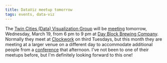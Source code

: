 ```yaml
---
title: DataViz meetup tomorrow
tags: events, data-viz
---
```


The [Twin Cities (Data) Visualization Group](http://www.meetup.com/Twin-Cities-Visualization-Group/) will be [meeting](http://www.meetup.com/Twin-Cities-Visualization-Group/events/127527362/) tomorrow, Wednesday, March 19, from 6 pm to 9 pm at [Day Block Brewing Company](https://www.dayblockbrewing.com/). Normally they meet at [Clockwork](http://www.clockwork.net/) on third Tuesdays, but this month they are meeting at a larger venue on a different day to accommodate additional people from a [conference](https://pdmatcdv.eventbrite.com/) that afternoon. I've not been to one of their meetups before, but I'm definitely looking forward to this one!
